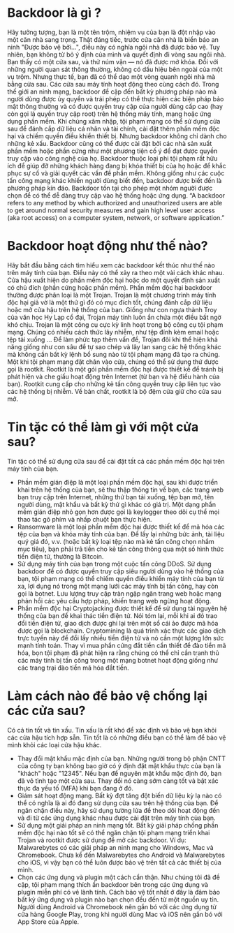 # Backdoor là gì ?
Hãy tưởng tượng, bạn là một tên trộm, nhiệm vụ của bạn là đột nhập vào một căn nhà sang trọng. Thật đáng tiếc, trước cửa căn nhà là biển báo an ninh "Được bảo vệ bởi…", điều này có nghĩa ngôi nhà đã được bảo vệ. Tuy nhiên, bạn không từ bỏ ý định của mình và quyết định đi vòng sau ngôi nhà. Bạn thấy có một cửa sau, và thử núm vặn — nó đã được mở khóa. Đối với những người quan sát thông thường, không có dấu hiệu bên ngoài của một vụ trộm. Nhưng thực tế, bạn đã có thể dạo một vòng quanh ngôi nhà mà bằng cửa sau. 
Các cửa sau máy tính hoạt động theo cùng cách đó.
Trong thế giới an ninh mạng, backdoor đề cập đến bất kỳ phương pháp nào mà người dùng được ủy quyền và trái phép có thể thực hiện các biện pháp bảo mật thông thường và có được quyền truy cập của người dùng cấp cao (hay còn gọi là quyền truy cập root) trên hệ thống máy tính, mạng hoặc ứng dụng phần mềm. Khi chúng xâm nhập, tội phạm mạng có thể sử dụng cửa sau để đánh cắp dữ liệu cá nhân và tài chính, cài đặt thêm phần mềm độc hại và chiếm quyền điều khiển thiết bị.
Nhưng backdoor không chỉ dành cho những kẻ xấu. Backdoor cũng có thể được cài đặt bởi các nhà sản xuất phần mềm hoặc phần cứng như một phương tiện cố ý để đạt được quyền truy cập vào công nghệ của họ. Backdoor thuộc loại phi tội phạm rất hữu ích để giúp đỡ những khách hàng đang bị khóa thiết bị của họ hoặc để khắc phục sự cố và giải quyết các vấn đề phần mềm.
Không giống như các cuộc tấn công mạng khác khiến người dùng biết đến, backdoor được biết đến là phương pháp kín đáo. Backdoor tồn tại cho phép một nhóm người được chọn để có thể dễ dàng truy cập vào hệ thống hoặc ứng dụng.
“A backdoor refers to any method by which authorized and unauthorized users are able to get around normal security measures and gain high level user access (aka root access) on a computer system, network, or software application.”
# Backdoor hoạt động như thế nào?
Hãy bắt đầu bằng cách tìm hiểu xem các backdoor kết thúc như thế nào trên máy tính của bạn. Điều này có thể xảy ra theo một vài cách khác nhau. Cửa hậu xuất hiện do phần mềm độc hại hoặc do một quyết định sản xuất có chủ đích (phần cứng hoặc phần mềm).
Phần mềm độc hại backdoor thường được phân loại là một Trojan. Trojan là một chương trình máy tính độc hại giả vờ là một thứ gì đó có mục đích tốt, chúng đánh cắp dữ liệu hoặc mở cửa hậu trên hệ thống của bạn. Giống như con ngựa thành Troy của văn học Hy Lạp cổ đại, Trojan máy tính luôn ẩn chứa một điều bất ngờ khó chịu. Trojan là một công cụ cực kỳ linh hoạt trong bộ công cụ tội phạm mạng. Chúng có nhiều cách thức lây nhiễm, như tệp đính kèm email hoặc tệp tải xuống ... Để làm phức tạp thêm vấn đề, Trojan đôi khi thể hiện khả năng giống như con sâu để tự sao chép và lây lan sang các hệ thống khác mà không cần bất kỳ lệnh bổ sung nào từ tội phạm mạng đã tạo ra chúng. 
Một khi tội phạm mạng đặt chân vào cửa, chúng có thể sử dụng thứ được gọi là rootkit. Rootkit là một gói phần mềm độc hại được thiết kế để tránh bị phát hiện và che giấu hoạt động trên Internet (từ bạn và hệ điều hành của bạn). Rootkit cung cấp cho những kẻ tấn công quyền truy cập liên tục vào các hệ thống bị nhiễm. Về bản chất, rootkit là bộ đệm cửa giữ cho cửa sau mở.
# Tin tặc có thể làm gì với một cửa sau?
Tin tặc có thể sử dụng cửa sau để cài đặt tất cả các phần mềm độc hại trên máy tính của bạn.
* Phần mềm gián điệp là một loại phần mềm độc hại, sau khi được triển khai trên hệ thống của bạn, sẽ thu thập thông tin về bạn, các trang web bạn truy cập trên Internet, những thứ bạn tải xuống, tệp bạn mở, tên người dùng, mật khẩu và bất kỳ thứ gì khác có giá trị. Một dạng phần mềm gián điệp nhỏ gọn hơn được gọi là keylogger theo dõi cụ thể mọi thao tác gõ phím và nhấp chuột bạn thực hiện. 
* Ransomware là một loại phần mềm độc hại được thiết kế để mã hóa các tệp của bạn và khóa máy tính của bạn. Để lấy lại những bức ảnh, tài liệu quý giá đó, v.v. (hoặc bất kỳ loại tệp nào mà kẻ tấn công chọn nhắm mục tiêu), bạn phải trả tiền cho kẻ tấn công thông qua một số hình thức tiền điện tử, thường là Bitcoin.
* Sử dụng máy tính của bạn trong một cuộc tấn công DDoS. Sử dụng backdoor để có được quyền truy cập siêu người dùng vào hệ thống của bạn, tội phạm mạng có thể chiếm quyền điều khiển máy tính của bạn từ xa, lợi dụng nó trong một mạng lưới các máy tính bị tấn công, hay còn gọi là botnet.  Lưu lượng truy cập tràn ngập ngăn trang web hoặc mạng phản hồi các yêu cầu hợp pháp, khiến trang web ngừng hoạt động.
* Phần mềm độc hại Cryptojacking được thiết kế để sử dụng tài nguyên hệ thống của bạn để khai thác tiền điện tử. Nói tóm lại, mỗi khi ai đó trao đổi tiền điện tử, giao dịch được ghi lại trên một sổ cái ảo được mã hóa được gọi là blockchain. Cryptomining là quá trình xác thực các giao dịch trực tuyến này để đổi lấy nhiều tiền điện tử và nó cần một lượng lớn sức mạnh tính toán. Thay vì mua phần cứng đắt tiền cần thiết để đào tiền mã hóa, bọn tội phạm đã phát hiện ra rằng chúng có thể chỉ cần tranh thủ các máy tính bị tấn công trong một mạng botnet hoạt động giống như các trang trại đào tiền mã hóa đắt tiền.
# Làm cách nào để bảo vệ chống lại các cửa sau?
 Có cả tin tốt và tin xấu. Tin xấu là rất khó để xác định và bảo vệ bạn khỏi các cửa hậu tích hợp sẵn. Tin tốt là có những điều bạn có thể làm để bảo vệ mình khỏi các loại cửa hậu khác.
* Thay đổi mật khẩu mặc định của bạn. Những người trong bộ phận CNTT của công ty bạn không bao giờ có ý định đặt mật khẩu thực của bạn là "khách" hoặc "12345". Nếu bạn để nguyên mật khẩu mặc định đó, bạn đã vô tình tạo một cửa sau. Thay đổi nó càng sớm càng tốt và bật xác thực đa yếu tố (MFA) khi bạn đang ở đó.
* Giám sát hoạt động mạng. Bất kỳ đợt tăng đột biến dữ liệu kỳ lạ nào có thể có nghĩa là ai đó đang sử dụng cửa sau trên hệ thống của bạn. Để ngăn chặn điều này, hãy sử dụng tường lửa để theo dõi hoạt động đến và đi từ các ứng dụng khác nhau được cài đặt trên máy tính của bạn.
* Sử dụng một giải pháp an ninh mạng tốt. Bất kỳ giải pháp chống phần mềm độc hại nào tốt sẽ có thể ngăn chặn tội phạm mạng triển khai Trojan và rootkit được sử dụng để mở các backdoor. Ví dụ: Malwarebytes có các giải pháp an ninh mạng cho Windows, Mac và Chromebook. Chưa kể đến Malwarebytes cho Android và Malwarebytes cho iOS, vì vậy bạn có thể luôn được bảo vệ trên tất cả các thiết bị của mình. 
* Chọn các ứng dụng và plugin một cách cẩn thận. Như chúng tôi đã đề cập, tội phạm mạng thích ẩn backdoor bên trong các ứng dụng và plugin miễn phí có vẻ lành tính. Cách bảo vệ tốt nhất ở đây là đảm bảo bất kỳ ứng dụng và plugin nào bạn chọn đều đến từ một nguồn uy tín. Người dùng Android và Chromebook nên gắn bó với các ứng dụng từ cửa hàng Google Play, trong khi người dùng Mac và iOS nên gắn bó với App Store của Apple.